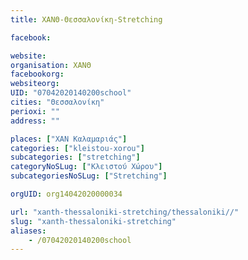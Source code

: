```yaml
---
title: ΧΑΝΘ-Θεσσαλονίκη-Stretching

facebook:

website:
organisation: ΧΑΝΘ
facebookorg:
websiteorg:
UID: "07042020140200school"
cities: "Θεσσαλονίκη"
perioxi: ""
address: ""

places: ["ΧΑΝ Καλαμαριάς"]
categories: ["kleistou-xorou"]
subcategories: ["stretching"]
categoryNoSLug: ["Κλειστού Χώρου"]
subcategoriesNoSLug: ["Stretching"]

orgUID: org14042020000034

url: "xanth-thessaloniki-stretching/thessaloniki//"
slug: "xanth-thessaloniki-stretching"
aliases:
    - /07042020140200school
---
```





